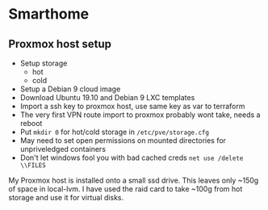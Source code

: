# Smarthome

## Proxmox host setup

- Setup storage
    - hot
    - cold
- Setup a Debian 9 cloud image
- Download Ubuntu 19.10 and Debian 9 LXC templates
- Import a ssh key to proxmox host, use same key as var to terraform
- The very first VPN route import to proxmox probably wont take, needs a reboot
- Put `mkdir 0` for hot/cold storage in `/etc/pve/storage.cfg`
- May need to set open permissions on mounted directories for unpriveledged containers
- Don't let windows fool you with bad cached creds `net use /delete \\FILES` 

My Proxmox host is installed onto a small ssd drive. This leaves only ~150g of space in local-lvm. I have used the raid card to take ~100g from hot storage and use it for virtual disks.

